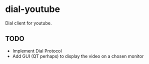 # dial-youtube
Dial client for youtube.

TODO
----
 - Implement Dial Protocol
 - Add GUI (QT perhaps) to display the video on a chosen monitor
